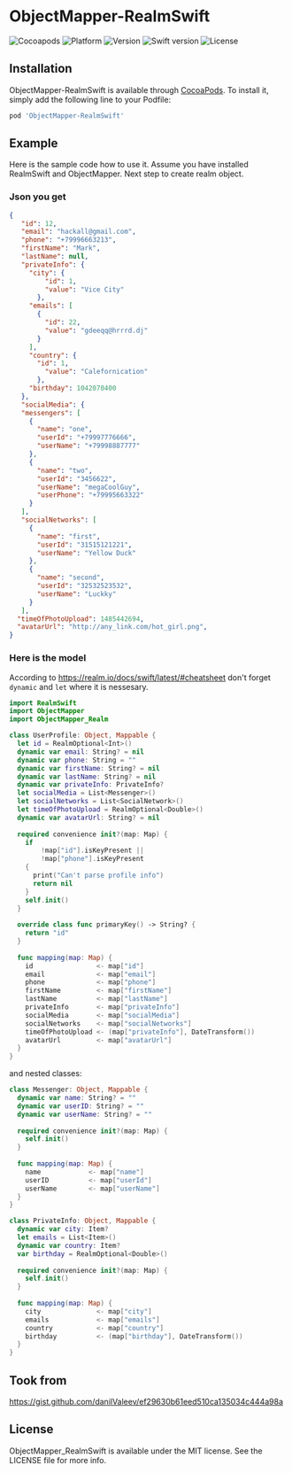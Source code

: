 # ObjectMapper-RealmSwift

![Cocoapods](https://img.shields.io/badge/pod-available-brightgreen.svg?style=flat)
![Platform](https://img.shields.io/badge/platform-ios-blue.svg?style=flat)
![Version](https://img.shields.io/badge/version-0.1.0-blue.svg?style=flat)
![Swift version](https://img.shields.io/badge/Swift-3.0-orange.svg?style=flat)
![License](https://img.shields.io/badge/license-MIT-lightgrey.svg?style=flat)
 
## Installation

ObjectMapper-RealmSwift is available through [CocoaPods](http://cocoapods.org). To install
it, simply add the following line to your Podfile:

```ruby
pod 'ObjectMapper-RealmSwift'
```

## Example

Here is the sample code how to use it. Assume you have installed RealmSwift and ObjectMapper. Next step to create realm object. 

### Json you get
 ```json
 {
    "id": 12,
    "email": "hackall@gmail.com",
    "phone": "+79996663213",
    "firstName": "Mark",
    "lastName": null,
    "privateInfo": {
      "city": {
          "id": 1,
          "value": "Vice City"
        },
      "emails": [
        {
          "id": 22,
          "value": "gdeeqq@hrrrd.dj"
        }
      ],
      "country": {
        "id": 1,
          "value": "Calefornication"
        },
      "birthday": 1042070400
    },
    "socialMedia": {
    "messengers": [
      {
        "name": "one",
        "userId": "+79997776666",
        "userName": "+79998887777"
      },
      {
        "name": "two",
        "userId": "3456622",
        "userName": "megaCoolGuy",
        "userPhone": "+79995663322"
      }
    ],
    "socialNetworks": [
      {
        "name": "first",
        "userId": "31515121221",
        "userName": "Yellow Duck"
      },
      {
        "name": "second",
        "userId": "32532523532",
        "userName": "Luckky"
      }
    ],
   "timeOfPhotoUpload": 1485442694,
   "avatarUrl": "http://any_link.com/hot_girl.png",
 }
```

### Here is the model
According to https://realm.io/docs/swift/latest/#cheatsheet don't forget `dynamic` and `let` where it is nessesary.
```swift
import RealmSwift
import ObjectMapper
import ObjectMapper_Realm

class UserProfile: Object, Mappable {
  let id = RealmOptional<Int>()
  dynamic var email: String? = nil
  dynamic var phone: String = ""
  dynamic var firstName: String? = nil
  dynamic var lastName: String? = nil
  dynamic var privateInfo: PrivateInfo?
  let socialMedia = List<Messenger>()
  let socialNetworks = List<SocialNetwork>()
  let timeOfPhotoUpload = RealmOptional<Double>()
  dynamic var avatarUrl: String? = nil
  
  required convenience init?(map: Map) {
    if
        !map["id"].isKeyPresent ||
        !map["phone"].isKeyPresent
    {
      print("Can't parse profile info")
      return nil
    }
    self.init()
  }
  
  override class func primaryKey() -> String? {
    return "id"
  }
  
  func mapping(map: Map) {
    id                <- map["id"]
    email             <- map["email"]
    phone             <- map["phone"]
    firstName         <- map["firstName"]
    lastName          <- map["lastName"]
    privateInfo       <- map["privateInfo"]
    socialMedia       <- map["socialMedia"]
    socialNetworks    <- map["socialNetworks"]
    timeOfPhotoUpload <- (map["privateInfo"], DateTransform())
    avatarUrl         <- map["avatarUrl"]
  }
}
```

and nested classes: 

```swift
class Messenger: Object, Mappable {
  dynamic var name: String? = ""
  dynamic var userID: String? = ""
  dynamic var userName: String? = ""
  
  required convenience init?(map: Map) {
    self.init()
  }
  
  func mapping(map: Map) {
    name            <- map["name"]
    userID          <- map["userId"]
    userName        <- map["userName"]
  }
}
```
```swift
class PrivateInfo: Object, Mappable {
  dynamic var city: Item?
  let emails = List<Item>()
  dynamic var country: Item?
  var birthday = RealmOptional<Double>()
  
  required convenience init?(map: Map) {
    self.init()
  }
  
  func mapping(map: Map) {
    city              <- map["city"]
    emails            <- map["emails"]
    country           <- map["country"]
    birthday          <- (map["birthday"], DateTransform())
  }
}
```

## Took from

https://gist.github.com/danilValeev/ef29630b61eed510ca135034c444a98a

## License

ObjectMapper_RealmSwift is available under the MIT license. See the LICENSE file for more info.
